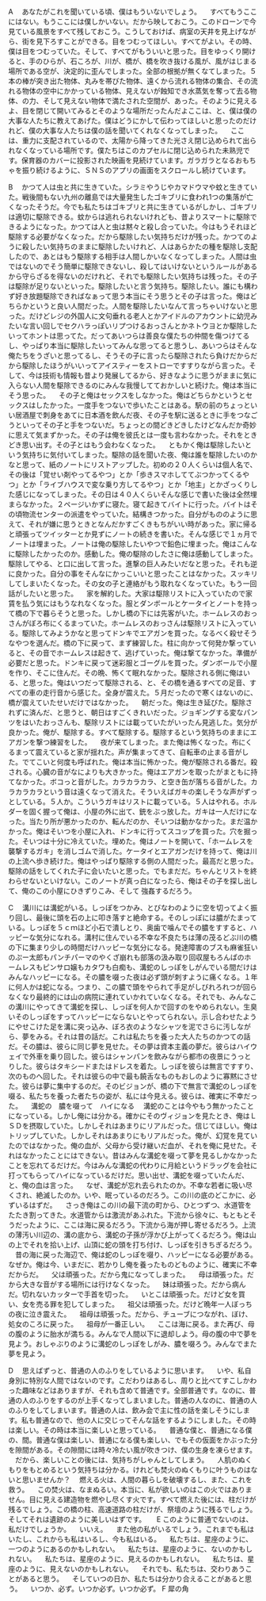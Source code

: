 A
　あなたがこれを聞いている頃、僕はもういないでしょう。
　すべてもうここにはない。もうここには僕しかいない。だから映しておこう。このドローンで今見ている風景をすべて残しておこう。こうしておけば、病室の天井を見上げながら、街を見下ろすことができる。目をつむってほしい。すべてがよい。その時、僕は目をつむっていた。そして、すべてがもういいと思った。目をゆっくり開けると、手のひらが、石ころが、川が、橋が、橋を吹き抜ける風が、風がはじまる場所である空が、決定的に歪んでしまった。全部の根拠が無くなてしまった。５本の棒が突き出た物体、丸みを帯びた物体、遠くから流れる物体の集合、その流れる物体の空中にかかっている物体、見えないが蝕知でき水蒸気を奪って去る物体、の力、そして見えない物体で満たされた空間が、あった。そのように見えるよ、目を閉じて開いてみるとそのような場所だったんだよここは、と、僕は僕の大事な人たちに教えてあげた。僕はどうにかして伝わってほしいと思ったのだけれど、僕の大事な人たちは僕の話を聞いてくれなくなってしまった。
　ここは、重力に支配されているので、太陽から降ってきた光さえ閉じ込められて出られなくなっている場所です。僕たちはこのカプセルに閉じ込められた未熟児です。保育器のカバーに投影された映画を見続けています。ガラガラとなるおもちゃを振り続けるように、ＳＮＳのアプリの画面をスクロールし続けています。
 
B
　かつて人は虫と共に生きていた。シラミやうじやカマドウマや蚊と生きていた。戦後間もない九州の離島では大量発生したゴキブリに食われ1つの集落が亡くなったそうだ。今でも私たちはゴキブリと共に生きているがしかし、ゴキブリは適切に駆除できる。蚊からは逃れられないけれども、昔よりスマートに駆除できるようになった。かつては人と虫は黙々と殺し合っていた。今はもうそれほど駆除する必要がなくなった。だから駆除したい気持ちだけが残った。かつてのように殺したい気持ちのままに駆除したいけれど、人はあらかたの種を駆除し支配したので、あとはもう駆除する相手は人間しかいなくなってしまった。人間は虫ではないのでそう簡単に駆除できないし、殺してはいけないというルールがあるから守らざるを得ないのだけれど、それでも駆除したい気持ちは残った。その子は駆除が足りないといった。駆除したいと言う気持ち。駆除したい。誰にも構わず好き放題駆除できればなぁって思う本当にそう思うとその子は言った。俺はどちらかというと良い人間だった。人間を駆除したいなんて言っちゃいけないと思った。だけどレジの外国人に文句垂れる老人とかアイドルのアカウントに幼児みたいな言い回しでセクハラっぽいリプつけるおっさんとかネトウヨとか駆除したいってホントは思ってた。だってあいつらは善良な僕たちの仲間を傷つけてるし、やっぱり本当に駆除したいってみんな思ってると思うし、あいつらはそんな俺たちをうざいと思ってるし、そうその子に言ったら駆除されたら負けだからだから駆除したほうがいいってアイスティーをストローですすりながら言った。そして、今は技術も情報も昔より発展してるから、好きなように思うがままに気に入らない人間を駆除できるのにみんな我慢してておかしいと続けた。俺は本当にそう思った。
　その子と俺はセックスをしなかった。俺はどちらかというとセックスはしたかった。一度手をつないで歩いたことはある。駅の前のちょっといい居酒屋で刺身をあてに日本酒を飲んだ夜、その子を駅に送るときに手をつなごうといってその子と手をつないだ。ちょっとの間どきどきしたけどなんだか奇妙に思えて気まずかった。その子は俺を彼氏とは一度も言わなかった。それをときどき思い出す。その子とはもう会わなくなった。
　ともかく俺は駆除したいという気持ちに気付いてしまった。駆除の話を聞いた夜、俺は誰を駆除したいのかなと思って、紙のノートにリストアップした。初めの２０人くらいは個人名で、その後は「覚せい剤やってるやつ」とか「歩きスマホしててぶつかってくるやつ」とか「ライブハウスで変な乗り方してるやつ」とか「地主」とかざっくりした感じになってしまった。その日は４０人くらいそんな感じで書いた後は全然埋まらなかった。２ページいかずに寝た。寝て起きてバイトに行った。バイトはその頃物流センターの派遣をやっていた。結構きつかった。自分がもののように思えて、それが嫌に思うときとなんだかすごくきもちがいい時があった。家に帰ると頑張ってツイッターとか見ずにノートの続きを書いた。そんな感じで１ヵ月でノートは埋まった。ノートは俺の駆除したいやつで鉛色に埋まった。俺はこんなに駆除したかったのか。感動した。俺の駆除のしたさに俺は感動してしまった。駆除してやる、と口に出して言った。進撃の巨人みたいだなと思った。それも逆に良かった。自分の事をそんなにかっこいいと思ったことはなかった。スッキリしてしまいたくなった。その女の子と連絡がもう取れなくなっていた。もう一回話がしたいと思った。
　家を解約した。大家は駆除リストに入っていたので家賃を払う気にはもうなれなくなった。服とダンボールとケータイとノートを持って橋の下で暮らそうと思った。しかし橋の下には先客がいた。ホームレスのおっさんがぼろ布にくるまっていた。ホームレスのおっさんは駆除リストに入っている。駆除してみようかなと思ってドンキでエアガンを買った。なるべく殺せそうなやつを選んだ。橋の下に戻って、まず練習した。柱に向かって何発か撃っていると、その音でホームレスは起きて、逃げていった。俺は撃てなかった。準備が必要だと思った。ドンキに戻って迷彩服とゴーグルを買った。ダンボールで小屋を作り、そこに住んだ。その晩、怖くて眠れなかった。駆除される側に俺はいる、と思った。俺はいつだって駆除される、と、その橋を通るすべての足音、すべての車の走行音から感じた。全身が震えた。５月だったので寒くはないのに、橋が震えていたせいだけではなかった。
　朝だった。俺は生き延びた。駆除されずに済んだ、と思うと、朝日はすごくきれいだった。ジョギングする変なパンツをはいたおっさんも、駆除リストには載っていたがいったん見逃した。気分が良かった。俺が、駆除する。すべて駆除する。駆除するという気持ちのままにエアガンを撃つ練習をした。
　夜が来てしまった。また俺は怖くなった。布にくるまって震えていると家が揺れた。声が集まってきて、自転車の止まる音がした。でてこいと何度も呼ばれた。俺は本当に怖かった。俺が駆除される番だ。殺される。心臓の音がなによりも大きかった。俺はエアガンを取ったがまともに持てなかった。ボコっと音がした。カラカラカラ、と空き缶が落ちる音がした。カラカラカラという音は遠くなって消えた。そういえばガキの楽しそうな声がずっとしている。５人か。こういうガキはリストに載っている。５人はやれる。ホルダーを固く握って俺は、小屋の外に出て、銃をぶっ放した。ガキは一人だけになった。当たり所が悪かったのか、転んだのか、そいつは動かなかった。まだ温かかった。俺はそいつを小屋に入れ、ドンキに行ってスコップを買った。穴を掘った。そいつは十分に冷えていた。埋めた。俺はノートを開いて、「ホームレスを襲撃するガキ」を消しゴムで消した。ケータイとエアガンだけを持って、俺は川の上流へ歩き続けた。俺はやっぱり駆除する側の人間だった。最高だと思った。駆除の話をしてくれた子に会いたいと思った。でもまだだ。ちゃんとリストを終わらせないといけない。このノートが真っ白になったら、俺はその子を探し出して、俺のこの小屋にひきずりこみ、そして       強姦するだろう。
 
C
　溝川には溝蛇がいる。しっぽをつかみ、とびなわのように空を切ってよく振り回し、最後に頭を石の上に叩き落すと絶命する。そのしっぽには膿がたまっている。しっぽを５ｃｍほど小石で潰しとり、奥歯で噛んでその膿をすすると、ハッピーな気分になれる。溝村に住んでいる不幸な不良たちは薄の茂るどぶ川の橋の下に集まり少しの時間だけハッピーな気分になる。発達障害のブスも麻雀狂いのぷー太郎もパンチパーマのやくざ崩れも部落の汲み取り回収屋もろんぱのホームレスもピンサロ嬢もカタワも白痴も、溝蛇のしっぽをしがんでいる間だけはみんなハッピーになる。その膿を啜った夜は必ず頭が刺すように痛くなる。１年に何人かは蛇になる。つまり、この膿で頭をやられて手足がしびれろれつが回らなくなり最終的には山の病院に連れていかれていなくなる。それでも、みんなこの溝川にやってきて溝蛇を探し、しっぽを何人かで回すのをやめられない。生臭いそのしっぽをすってハッピーにならないとやってられない。示し合わせたようにやせこけた足を溝に突っ込み、ぼろ衣のようなシャツを泥でさらに汚しながら、夢をみる。それは昔の話だ。これは私たちを養った大人たちのかつての話だ。その膿は、彼らに同じ夢を見せた。その夢は資本主義の夢だ。彼らはハイウェイで外車を乗り回した。彼らはシャンパンを飲みながら都市の夜景にうっとりした。彼らはタキシードまたはドレスを着た。しっぽを彼らは無言ですすり、次のものへ回した。それは彼らの中で最も饒舌なものもおしのように寡黙にさせた。彼らは夢に集中するのだ。そのビジョンが、橋の下で無言で溝蛇のしっぽを啜る、私たちを養った者たちの姿が、私には今見える。彼らは、確実に不幸だった。
　溝蛇の　膿を啜って　ハイになる
　溝蛇のことは今やもう無かったことになっている。しかし俺には分かる。確かにそのヴィジョンを見たとき、俺はＬＳＤを摂取していた。しかしそれはあまりにリアルだった。信じてほしい。俺はトリップしていた。しかしそれはあまりにもリアルだった。俺が、幻覚を見ていたのではなかった。俺の血が、父母から受け継いだ血が、それを俺に見せた。それはなかったことにはできない。昔はみんな溝蛇を啜って夢を見るしかなかったことを忘れてるだけだ。今はみんな溝蛇の代わりに月給というドラッグを会社に打ってもらってハイになっているだけだ。思い出せ、溝蛇を啜っていたんだ、と、俺の血は言った。
　なぜ、溝蛇が忘れ去られたのか。不幸な若者に吸い尽くされ、絶滅したのか。いや、眠っているのだろう。この川の底のどこかに、必ずいるはずだ。
　さっき俺はこの川の最下流の町から、ひとつずつ、水道管をたたき割ってきた。水道管からは激流があふれた。下流から徐々に、もともとそうだったように、ここは海に戻るだろう。下流から海が押し寄せるだろう。上流の薄汚い川辺の、溝の底から、溝蛇の子孫が浮かび上がってくるだろう。俺は山の上でそれを拾い上げ、山頂に蛇の頭を打ち付け、しっぽを引きちぎるだろう。
　昔の海に戻った海辺で、俺は蛇のしっぽを啜り、ハッピーになる必要がある。なぜか。俺は今、いまだに、若かりし俺を養ったものどものように、確実に不幸だからだ。
　父は頑張った。だから鬼になってしまった。
　母は頑張った。だから大きな音がする場所には行けなくなった。
　妹は頑張った。だから病んだ。切れないカッターで手首を切った。
　いとこは頑張った。だけど女を買い、女を売る罪を犯してしまった。
　祖父は頑張った。だけど晩年一人ぼっちの夜に泣き震えた。
　祖母は頑張った。だから、チューブにつながれ、ぼけ、処女のころに戻った。
　祖母が一番正しい。
　ここは海に戻る。また再び、母の腹のように胎水が満ちる。みんなで人間以下に退却しよう。母の腹の中で夢を見よう。おしゃぶりのように溝蛇のしっぽをしがみ、膿を啜ろう。みんなでまた夢を見よう。
 
D
　思えばずっと、普通の人のふりをしているように思います。
　いや、私自身別に特別な人間ではないのです。こだわりはあるし、周りと比べてすこしかわった趣味などはありますが、それも含めて普通です。全部普通です。なのに、普通の人のふりをするのが上手くなってしまいました。普通の人なのに、普通の人のふりをしてしまいます。普通の人は、飲み会で主に性の話を楽しそうにします。私も普通なので、他の人に交じってそんな話をするようにしました。その時は楽しい。その時は本当に楽しいと思っている。
　普通な僕と、普通になる僕の、間。普通な僕は楽しい、普通になる僕も楽しい、でもその仮面をかぶった分を隙間がある。その隙間には時々冷たい風が吹きつけ、僕の生身を凍らせます。
　だから、楽しいことの後には、気持ちがしゃんとしてしまう。
　人肌のぬくもりをもとめるという気持ちは分かる。けれども焚火のぬくもりに叶うものはないと思いませんか？
　燃える火は、人間の暮らしを破壊するし、また、これを救う。
　この焚火は、なまぬるい。本当に、私が欲しいのはこの火ではありません。目に見える建造物を燃やし尽くす火です。すべて燃えた後には、柱だけが残るでしょう。この橋の柱、高速道路の柱だけが、祭壇のように残るでしょう。そしてそれは遺跡のように美しいはずです。
　
E
このように普通でないのは、私だけでしょうか。
　いいえ。
　また他の私がいるでしょう。これまでも私はいたし、これからも私はいるし、今も私はいる。
　私たちは、星座のように、一つのようにあるのかもしれない。
　私たちは、星座のように、ないのかもしれない。
　私たちは、星座のように、見えるのかもしれない。
　私たちは、星座のように、見えないのかもしれない。
　それでも、私たちは、交わりあうことがあると思う。
　そしていつの日か、私たちは分かり合えることがあると思う。
　いつか、必ず。いつか必ず。いつか必ず。
F
犀の角